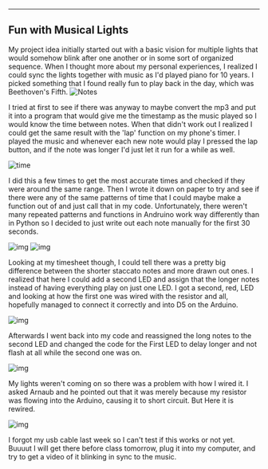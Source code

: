 
---
Fun with Musical Lights
---



My project idea initially started out with a basic vision for multiple lights that would somehow blink after one another or in some sort of organized sequence. 
When I thought more about my personal experiences, I realized I could sync the lights together with music as I'd played piano for 10 years.
I picked something that I found really fun to play back in the day, which was Beethoven's Fifth. 
![Notes](https://i.imgur.com/BxXeczj.jpg)

I tried at first to see if there was anyway to maybe convert the mp3 and put it into a program that would give me the timestamp as the music played so I would know 
the time between notes. When that didn't work out I realized I could get the same result with the 'lap' function on my phone's timer. I played the music and whenever 
each new note would play I pressed the lap button, and if the note was longer I'd just let it run for a while as well. 

![time](https://i.imgur.com/iIDL2U2.jpg)

I did this a few times to get the most accurate times and checked if they were around the same range. Then I wrote it down on paper to try and see if there
were any of the same patterns of time that I could maybe make a function out of and just call that in my code. Unfortunately, there weren't many repeated patterns
and functions in Andruino work way differently than in Python so I decided to just write out each note manually for the first 30 seconds. 

![img](https://i.imgur.com/lX9BocE.jpg)
![img](https://i.imgur.com/SPuUSyK.jpg)

Looking at my timesheet though, I could tell there was a pretty big difference between the shorter staccato notes and more drawn out ones. I realized that here I could add a 
second LED and assign that the longer notes instead of having everything play on just one LED. I got a second, red, LED and looking at how the first one was wired with the resistor
and all, hopefully managed to connect it correctly and into D5 on the Arduino. 

![img](https://i.imgur.com/mrBlgkn.jpg)


Afterwards I went back into my code and reassigned the long notes to the second LED and changed the code for the First LED to delay longer
and not flash at all while the second one was on. 

![img](https://i.imgur.com/6pBYxvH.jpg)

My lights weren't coming on so there was a problem with how I wired it. I asked Arnaub and he pointed out that it was merely because my resistor was flowing into the Arduino, causing it to short circuit. But Here it is rewired.

![img](https://i.imgur.com/QQPVmbk.jpg)

I forgot my usb cable last week so I can't test if this works or not yet. Buuuut I will get there before class tomorrow, plug it into my computer, and try to get a video of it blinking in sync to the music. 






